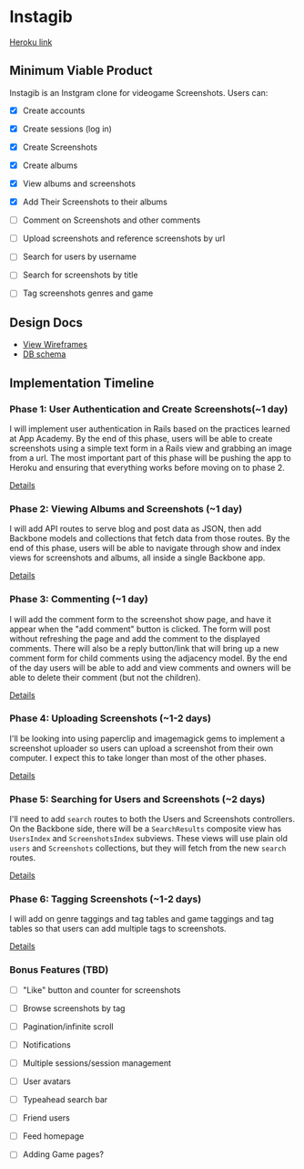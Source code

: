 # Instagib

[Heroku link][heroku]

[heroku]: https://instagib.herokuapp.com/

## Minimum Viable Product
Instagib is an Instgram clone for videogame Screenshots. Users can:

<!-- This is a Markdown checklist. Use it to keep track of your progress! -->

- [X] Create accounts
- [X] Create sessions (log in)
- [X] Create Screenshots
- [X] Create albums
- [X] View albums and screenshots
- [X] Add Their Screenshots to their albums
- [ ] Comment on Screenshots and other comments
- [ ] Upload screenshots and reference screenshots by url
- [ ] Search for users by username
- [ ] Search for screenshots by title
- [ ] Tag screenshots genres and game


## Design Docs
* [View Wireframes][views]
* [DB schema][schema]

[views]: ./views.md
[schema]: ./schema.md

## Implementation Timeline

### Phase 1: User Authentication and Create Screenshots(~1 day)
I will implement user authentication in Rails based on the practices learned at
App Academy. By the end of this phase, users will be able to create screenshots using
a simple text form in a Rails view and grabbing an image from a url. The most important
part of this phase will be pushing the app to Heroku and ensuring that everything
works before moving on to phase 2.

[Details][phase-one]

### Phase 2: Viewing Albums and Screenshots (~1 day)
I will add API routes to serve blog and post data as JSON, then add Backbone
models and collections that fetch data from those routes. By the end of this
phase, users will be able to navigate through show and index views for screenshots
and albums, all inside a single Backbone app.

[Details][phase-two]

### Phase 3: Commenting (~1 day)
I will add the comment form to the screenshot show page, and have it appear when the
"add comment" button is clicked. The form will post without refreshing the page and add
the comment to the displayed comments. There will also be a reply button/link that will
bring up a new comment form for child comments using the adjacency model. By the end of
the day users will be able to add and view comments and owners will be able to delete their
comment (but not the children).

[Details][phase-three]

### Phase 4: Uploading Screenshots (~1-2 days)
I'll be looking into using paperclip and imagemagick gems to implement a screenshot uploader
so users can upload a screenshot from their own computer. I expect this to take longer than
most of the other phases.

[Details][phase-four]

### Phase 5: Searching for Users and Screenshots (~2 days)
I'll need to add `search` routes to both the Users and Screenshots controllers. On the
Backbone side, there will be a `SearchResults` composite view has `UsersIndex`
and `ScreenshotsIndex` subviews. These views will use plain old `users` and `Screenshots`
collections, but they will fetch from the new `search` routes.

[Details][phase-five]

### Phase 6: Tagging Screenshots (~1-2 days)
I will add on genre taggings and tag tables and game taggings and tag tables so that users
can add multiple tags to screenshots.

[Details][phase-six]

### Bonus Features (TBD)
- [ ] "Like" button and counter for screenshots
- [ ] Browse screenshots by tag
- [ ] Pagination/infinite scroll
- [ ] Notifications
- [ ] Multiple sessions/session management
- [ ] User avatars
- [ ] Typeahead search bar
- [ ] Friend users
- [ ] Feed homepage
- [ ] Adding Game pages?



[phase-one]: ./docs/phases/phase1.md
[phase-two]: ./docs/phases/phase2.md
[phase-three]: ./docs/phases/phase3.md
[phase-four]: ./docs/phases/phase4.md
[phase-five]: ./docs/phases/phase5.md
[phase-six]: ./docs/phases/phase6.md
